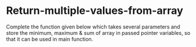 # Return-multiple-values-from-array
Complete the function given below which takes several parameters and store the minimum, maximum &amp; sum of array in passed pointer variables, so that it can be used in main function.
